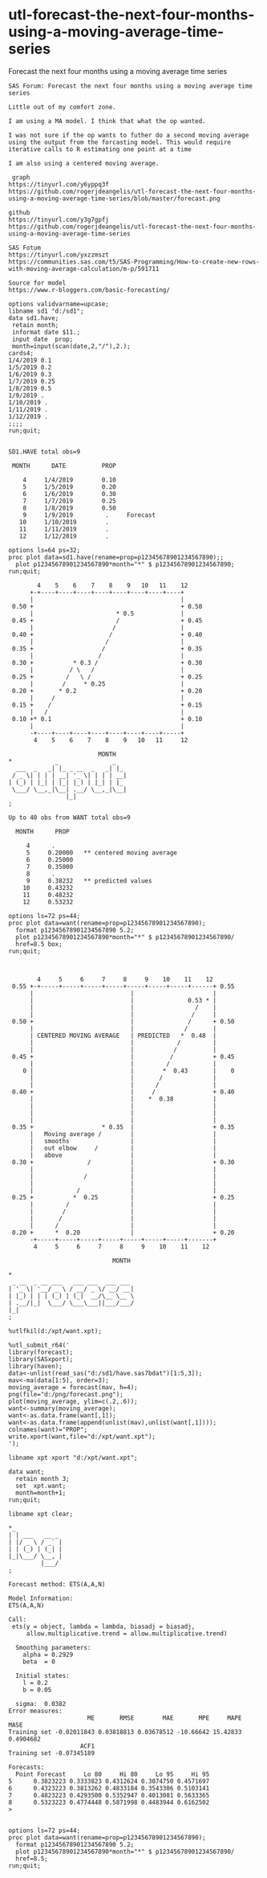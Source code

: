 # utl-forecast-the-next-four-months-using-a-moving-average-time-series
Forecast the next four months using a moving average time series

    SAS Forum: Forecast the next four months using a moving average time series                                                         
                                                                                                                                        
    Little out of my comfort zone.                                                                                                      
                                                                                                                                        
    I am using a MA model. I think that what the op wanted.                                                                             
                                                                                                                                        
    I was not sure if the op wants to futher do a second moving average                                                                 
    using the output from the forcasting model. This would require                                                                      
    iterative calls to R estimating one point at a time                                                                                 
                                                                                                                                        
    I am also using a centered moving average.                                                                                          
                                                                                                                                        
     graph                                                                                                                              
    https://tinyurl.com/y6yppq3f                                                                                                        
    https://github.com/rogerjdeangelis/utl-forecast-the-next-four-months-using-a-moving-average-time-series/blob/master/forecast.png    
                                                                                                                                        
    github                                                                                                                              
    https://tinyurl.com/y3g7gpfj                                                                                                        
    https://github.com/rogerjdeangelis/utl-forecast-the-next-four-months-using-a-moving-average-time-series                             
                                                                                                                                        
    SAS Fotum                                                                                                                           
    https://tinyurl.com/yxzzmszt                                                                                                        
    https://communities.sas.com/t5/SAS-Programming/How-to-create-new-rows-with-moving-average-calculation/m-p/591711                    
                                                                                                                                        
    Source for model                                                                                                                    
    https://www.r-bloggers.com/basic-forecasting/                                                                                       
                                                                                                                                        
    options validvarname=upcase;                                                                                                        
    libname sd1 "d:/sd1";                                                                                                               
    data sd1.have;                                                                                                                      
     retain month;                                                                                                                      
     informat date $11.;                                                                                                                
     input date  prop;                                                                                                                  
     month=input(scan(date,2,"/"),2.);                                                                                                  
    cards4;                                                                                                                             
    1/4/2019 0.1                                                                                                                        
    1/5/2019 0.2                                                                                                                        
    1/6/2019 0.3                                                                                                                        
    1/7/2019 0.25                                                                                                                       
    1/8/2019 0.5                                                                                                                        
    1/9/2019 .                                                                                                                          
    1/10/2019 .                                                                                                                         
    1/11/2019 .                                                                                                                         
    1/12/2019 .                                                                                                                         
    ;;;;                                                                                                                                
    run;quit;                                                                                                                           
                                                                                                                                        
                                                                                                                                        
    SD1.HAVE total obs=9                                                                                                                
                                                                                                                                        
     MONTH      DATE          PROP                                                                                                      
                                                                                                                                        
        4     1/4/2019        0.10                                                                                                      
        5     1/5/2019        0.20                                                                                                      
        6     1/6/2019        0.30                                                                                                      
        7     1/7/2019        0.25                                                                                                      
        8     1/8/2019        0.50                                                                                                      
        9     1/9/2019         .     Forecast                                                                                           
       10     1/10/2019        .                                                                                                        
       11     1/11/2019        .                                                                                                        
       12     1/12/2019        .                                                                                                        
                                                                                                                                        
    options ls=64 ps=32;                                                                                                                
    proc plot data=sd1.have(rename=prop=p12345678901234567890);;                                                                        
      plot p12345678901234567890*month="*" $ p12345678901234567890;                                                                     
    run;quit;                                                                                                                           
                                                                                                                                        
            4    5    6    7    8    9   10   11    12                                                                                  
          +-+----+----+----+----+----+----+----+----+                                                                                   
          |                                         |                                                                                   
     0.50 +                                         + 0.50                                                                              
          |                       * 0.5             |                                                                                   
     0.45 +                       /                 + 0.45                                                                              
          |                      /                  |                                                                                   
     0.40 +                     /                   + 0.40                                                                              
          |                    /                    |                                                                                   
     0.35 +                   /                     + 0.35                                                                              
          |                  /                      |                                                                                   
     0.30 +           * 0.3 /                       + 0.30                                                                              
          |          / \   /                        |                                                                                   
     0.25 +         /   \ /                         + 0.25                                                                              
          |        /     * 0.25                     |                                                                                   
     0.20 +       * 0.2                             + 0.20                                                                              
          |     /                                   |                                                                                   
     0.15 +    /                                    + 0.15                                                                              
          |   /                                     |                                                                                   
     0.10 +* 0.1                                    + 0.10                                                                              
          |                                         |                                                                                   
          -+----+----+----+----+----+----+----+-----+                                                                                   
           4    5    6    7    8    9   10   11     12                                                                                  
                                                                                                                                        
                             MONTH                                                                                                      
    *            _               _                                                                                                      
      ___  _   _| |_ _ __  _   _| |_                                                                                                    
     / _ \| | | | __| '_ \| | | | __|                                                                                                   
    | (_) | |_| | |_| |_) | |_| | |_                                                                                                    
     \___/ \__,_|\__| .__/ \__,_|\__|                                                                                                   
                    |_|                                                                                                                 
    ;                                                                                                                                   
                                                                                                                                        
    Up to 40 obs from WANT total obs=9                                                                                                  
                                                                                                                                        
      MONTH      PROP                                                                                                                   
                                                                                                                                        
         4      .                                                                                                                       
         5     0.20000   ** centered moving average                                                                                     
         6     0.25000                                                                                                                  
         7     0.35000                                                                                                                  
         8      .                                                                                                                       
         9     0.38232   ** predicted values                                                                                            
        10     0.43232                                                                                                                  
        11     0.48232                                                                                                                  
        12     0.53232                                                                                                                  
                                                                                                                                        
    options ls=72 ps=44;                                                                                                                
    proc plot data=want(rename=prop=p12345678901234567890);                                                                             
      format p12345678901234567890 5.2;                                                                                                 
      plot p12345678901234567890*month="*" $ p12345678901234567890/                                                                     
      href=8.5 box;                                                                                                                     
    run;quit;                                                                                                                           
                                                                                                                                        
                                                                                                                                        
                                                                                                                                        
            4     5     6     7     8     9    10    11    12                                                                           
     0.55 +-+-----+-----+-----+-----+-----+-----+-----+------+ 0.55                                                                     
          |                           |                      |                                                                          
          |                           |               0.53 * |                                                                          
          |                           |                 /    |                                                                          
          |                           |                /     |                                                                          
     0.50 +                           |               /      + 0.50                                                                     
          |                           |              /       |                                                                          
          | CENTERED MOVING AVERAGE   | PREDICTED   *  0.48  |                                                                          
          |                           |            /         |                                                                          
          |                           |           /          |                                                                          
     0.45 +                           |          /           + 0.45                                                                     
          |                           |         /            |                                                                          
        0 |                           |        *  0.43       |    0                                                                     
          |                           |       /              |                                                                          
          |                           |      /               |                                                                          
     0.40 +                           |     /                + 0.40                                                                     
          |                           |    *  0.38           |                                                                          
          |                           |                      |                                                                          
          |                           |                      |                                                                          
          |                           |                      |                                                                          
     0.35 +                   * 0.35  |                      + 0.35                                                                     
          |   Moving average /        |                      |                                                                          
          |   smooths                 |                      |                                                                          
          |   out elbow     /         |                      |                                                                          
          |   above                   |                      |                                                                          
     0.30 +               /           |                      + 0.30                                                                     
          |                           |                      |                                                                          
          |              /            |                      |                                                                          
          |                           |                      |                                                                          
          |            /              |                      |                                                                          
     0.25 +           *  0.25         |                      + 0.25                                                                     
          |         /                 |                      |                                                                          
          |        /                  |                      |                                                                          
          |       /                   |                      |                                                                          
          |      /                    |                      |                                                                          
     0.20 +      *  0.20              |                      + 0.20                                                                     
          -+-----+-----+-----+-----+-----+-----+-----+-------+                                                                          
           4     5     6     7     8     9    10    11    12                                                                            
                                                                                                                                        
                                 MONTH                                                                                                  
                                                                                                                                        
    *                                                                                                                                   
     _ __  _ __ ___   ___ ___  ___ ___                                                                                                  
    | '_ \| '__/ _ \ / __/ _ \/ __/ __|                                                                                                 
    | |_) | | | (_) | (_|  __/\__ \__ \                                                                                                 
    | .__/|_|  \___/ \___\___||___/___/                                                                                                 
    |_|                                                                                                                                 
    ;                                                                                                                                   
                                                                                                                                        
    %utlfkil(d:/xpt/want.xpt);                                                                                                          
                                                                                                                                        
    %utl_submit_r64('                                                                                                                   
    library(forecast);                                                                                                                  
    library(SASxport);                                                                                                                  
    library(haven);                                                                                                                     
    data<-unlist(read_sas("d:/sd1/have.sas7bdat")[1:5,3]);                                                                              
    mav<-ma(data[1:5], order=3);                                                                                                        
    moving_average = forecast(mav, h=4);                                                                                                
    png(file="d:/png/forecast.png");                                                                                                    
    plot(moving_average, ylim=c(.2,.6));                                                                                                
    want<-summary(moving_average);                                                                                                      
    want<-as.data.frame(want[,1]);                                                                                                      
    want<-as.data.frame(append(unlist(mav),unlist(want[,1])));                                                                          
    colnames(want)="PROP";                                                                                                              
    write.xport(want,file="d:/xpt/want.xpt");                                                                                           
    ');                                                                                                                                 
                                                                                                                                        
    libname xpt xport "d:/xpt/want.xpt";                                                                                                
                                                                                                                                        
    data want;                                                                                                                          
      retain month 3;                                                                                                                   
      set  xpt.want;                                                                                                                    
      month=month+1;                                                                                                                    
    run;quit;                                                                                                                           
                                                                                                                                        
    libname xpt clear;                                                                                                                  
                                                                                                                                        
    *_                                                                                                                                  
    | | ___   __ _                                                                                                                      
    | |/ _ \ / _` |                                                                                                                     
    | | (_) | (_| |                                                                                                                     
    |_|\___/ \__, |                                                                                                                     
             |___/                                                                                                                      
    ;                                                                                                                                   
                                                                                                                                        
    Forecast method: ETS(A,A,N)                                                                                                         
                                                                                                                                        
    Model Information:                                                                                                                  
    ETS(A,A,N)                                                                                                                          
                                                                                                                                        
    Call:                                                                                                                               
     ets(y = object, lambda = lambda, biasadj = biasadj,                                                                                
         allow.multiplicative.trend = allow.multiplicative.trend)                                                                       
                                                                                                                                        
      Smoothing parameters:                                                                                                             
        alpha = 0.2929                                                                                                                  
        beta  = 0                                                                                                                       
                                                                                                                                        
      Initial states:                                                                                                                   
        l = 0.2                                                                                                                         
        b = 0.05                                                                                                                        
                                                                                                                                        
      sigma:  0.0382                                                                                                                    
    Error measures:                                                                                                                     
                          ME       RMSE        MAE       MPE     MAPE      MASE                                                         
    Training set -0.02011843 0.03818813 0.03678512 -10.66642 15.42833 0.4904682                                                         
                        ACF1                                                                                                            
    Training set -0.07345189                                                                                                            
                                                                                                                                        
    Forecasts:                                                                                                                          
      Point Forecast     Lo 80     Hi 80     Lo 95     Hi 95                                                                            
    5      0.3823223 0.3333823 0.4312624 0.3074750 0.4571697                                                                            
    6      0.4323223 0.3813262 0.4833184 0.3543306 0.5103141                                                                            
    7      0.4823223 0.4293500 0.5352947 0.4013081 0.5633365                                                                            
    8      0.5323223 0.4774448 0.5871998 0.4483944 0.6162502                                                                            
    >                                                                                                                                   
                                                                                                                                        
                                                                                                                                        
    options ls=72 ps=44;                                                                                                                
    proc plot data=want(rename=prop=p12345678901234567890);                                                                             
      format p12345678901234567890 5.2;                                                                                                 
      plot p12345678901234567890*month="*" $ p12345678901234567890/                                                                     
      href=8.5;                                                                                                                         
    run;quit;                                                                                                                           
                                                                                                                                        
                                                                                                                                        
                                                                                                                                        
